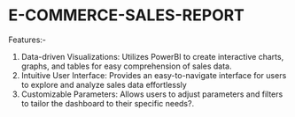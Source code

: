 # E-COMMERCE-SALES-REPORT


Features:-
1. Data-driven Visualizations: Utilizes PowerBI to create interactive charts, graphs, and tables for easy comprehension of sales data.
2. Intuitive User Interface: Provides an easy-to-navigate interface for users to explore and analyze sales data effortlessly
3. Customizable Parameters: Allows users to adjust parameters and filters to tailor the dashboard to their specific needs?.
